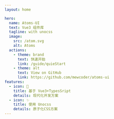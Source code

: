 ```yaml
---
layout: home

hero:
  name: Atoms-UI
  text: Vue3 组件库
  tagline: with unocss
  image:
    src: /atom.svg
    alt: Atoms
  actions:
    - theme: brand
      text: 快速开始
      link: /guide/quieStart
    - theme: alt
      text: View on GitHub
      link: https://github.com/mewcoder/atoms-ui
features:
  - icon: 🚀
    title: 基于 Vue3+TypesSript
    details: 现代化开发方案
  - icon: ✨
    title: 使用 Unocss
    details: 原子化CSS方案
---
```

